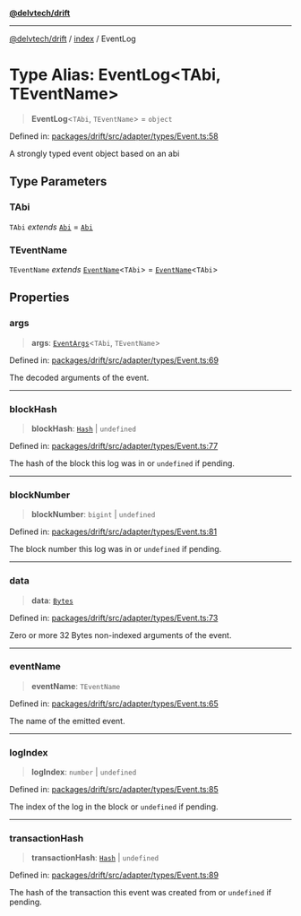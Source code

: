 [**@delvtech/drift**](../../README.md)

***

[@delvtech/drift](../../README.md) / [index](../README.md) / EventLog

# Type Alias: EventLog\<TAbi, TEventName\>

> **EventLog**\<`TAbi`, `TEventName`\> = `object`

Defined in: [packages/drift/src/adapter/types/Event.ts:58](https://github.com/delvtech/drift/blob/95370f81f9813e8d583ed884b0b07657be0d8f2c/packages/drift/src/adapter/types/Event.ts#L58)

A strongly typed event object based on an abi

## Type Parameters

### TAbi

`TAbi` *extends* [`Abi`](Abi.md) = [`Abi`](Abi.md)

### TEventName

`TEventName` *extends* [`EventName`](EventName.md)\<`TAbi`\> = [`EventName`](EventName.md)\<`TAbi`\>

## Properties

### args

> **args**: [`EventArgs`](EventArgs.md)\<`TAbi`, `TEventName`\>

Defined in: [packages/drift/src/adapter/types/Event.ts:69](https://github.com/delvtech/drift/blob/95370f81f9813e8d583ed884b0b07657be0d8f2c/packages/drift/src/adapter/types/Event.ts#L69)

The decoded arguments of the event.

***

### blockHash

> **blockHash**: [`Hash`](Hash.md) \| `undefined`

Defined in: [packages/drift/src/adapter/types/Event.ts:77](https://github.com/delvtech/drift/blob/95370f81f9813e8d583ed884b0b07657be0d8f2c/packages/drift/src/adapter/types/Event.ts#L77)

The hash of the block this log was in or `undefined` if pending.

***

### blockNumber

> **blockNumber**: `bigint` \| `undefined`

Defined in: [packages/drift/src/adapter/types/Event.ts:81](https://github.com/delvtech/drift/blob/95370f81f9813e8d583ed884b0b07657be0d8f2c/packages/drift/src/adapter/types/Event.ts#L81)

The block number this log was in or `undefined` if pending.

***

### data

> **data**: [`Bytes`](Bytes.md)

Defined in: [packages/drift/src/adapter/types/Event.ts:73](https://github.com/delvtech/drift/blob/95370f81f9813e8d583ed884b0b07657be0d8f2c/packages/drift/src/adapter/types/Event.ts#L73)

Zero or more 32 Bytes non-indexed arguments of the event.

***

### eventName

> **eventName**: `TEventName`

Defined in: [packages/drift/src/adapter/types/Event.ts:65](https://github.com/delvtech/drift/blob/95370f81f9813e8d583ed884b0b07657be0d8f2c/packages/drift/src/adapter/types/Event.ts#L65)

The name of the emitted event.

***

### logIndex

> **logIndex**: `number` \| `undefined`

Defined in: [packages/drift/src/adapter/types/Event.ts:85](https://github.com/delvtech/drift/blob/95370f81f9813e8d583ed884b0b07657be0d8f2c/packages/drift/src/adapter/types/Event.ts#L85)

The index of the log in the block or `undefined` if pending.

***

### transactionHash

> **transactionHash**: [`Hash`](Hash.md) \| `undefined`

Defined in: [packages/drift/src/adapter/types/Event.ts:89](https://github.com/delvtech/drift/blob/95370f81f9813e8d583ed884b0b07657be0d8f2c/packages/drift/src/adapter/types/Event.ts#L89)

The hash of the transaction this event was created from or `undefined` if pending.
